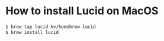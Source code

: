# How to install Lucid on MacOS

```bash
$ brew tap lucid-kv/homebrew-lucid
$ brew install lucid
```
